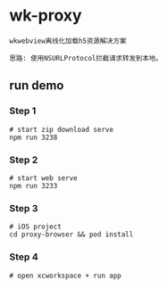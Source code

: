 # wk-proxy    
   
   
`wkwebview离线化加载h5资源解决方案`   
   
`思路: 使用NSURLProtocol拦截请求转发到本地。`
   
## run demo   
   
### Step 1    
    
```shell
# start zip download serve
npm run 3238
```
   
   



### Step 2    
    
```shell
# start web serve
npm run 3233
```
                
   
   
### Step 3    
   
```shell
# iOS project
cd proxy-browser && pod install 
```
                
   
   
### Step 4    
   
```shell
# open xcworkspace + run app
```
